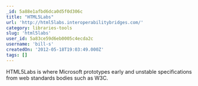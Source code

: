 ```yaml
---
_id: 5a88e1afbd6dca0d5f0d306c
title: "HTML5Labs"
url: 'http://html5labs.interoperabilitybridges.com/'
category: libraries-tools
slug: 'html5labs'
user_id: 5a83ce59d6eb0005c4ecda2c
username: 'bill-s'
createdOn: '2012-05-18T19:03:49.000Z'
tags: []
---
```


HTML5Labs is where Microsoft prototypes early and unstable specifications from web standards bodies such as W3C.
